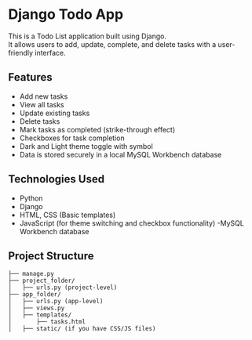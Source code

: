 # Django Todo App

This is a Todo List application built using Django.  
It allows users to add, update, complete, and delete tasks with a user-friendly interface.

## Features
- Add new tasks
- View all tasks
- Update existing tasks
- Delete tasks
- Mark tasks as completed (strike-through effect)
- Checkboxes for task completion
- Dark and Light theme toggle with symbol
- Data is stored securely in a local MySQL Workbench database

## Technologies Used
- Python
- Django
- HTML, CSS (Basic templates)
- JavaScript (for theme switching and checkbox functionality)
-MySQL Workbench database

## Project Structure
```text
├── manage.py
├── project_folder/
│   ├── urls.py (project-level)
├── app_folder/
│   ├── urls.py (app-level)
│   ├── views.py
│   ├── templates/
│       ├── tasks.html
│   ├── static/ (if you have CSS/JS files)
